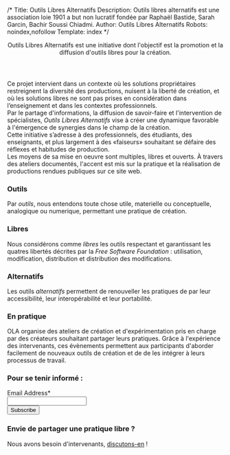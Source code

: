 /*
Title: Outils Libres Alternatifs
Description: Outils libres alternatifs est une association loie 1901 a but non lucratif fondée par Raphaël Bastide, Sarah Garcin, Bachir Soussi Chiadmi.
Author: Outils Libres Alternatifs
Robots: noindex,nofollow
Template: index
*/
<section class="row" id="home-intro">
  <section class="columns small-12">
    <header>Outils Libres Alternatifs est une initiative dont l'objectif est la promotion et la diffusion d'outils libres pour la création.</header>
    <!-- <img id="banniere" src="/content/banniere-2.jpg"/> -->
    <p>
    Ce projet intervient dans un contexte où les solutions propriétaires restreignent la diversité des productions, nuisent à la liberté de création, et où les solutions libres ne sont pas prises en considération dans l’enseignement et dans les contextes professionnels.<br />
    Par le partage d'informations, la diffusion de savoir-faire et l'intervention de spécialistes, <em>Outils Libres Alternatifs</em> vise à créer une dynamique favorable à l'émergence de synergies dans le champ de la création.<br />
    Cette initiative s’adresse à des professionnels, des étudiants, des enseignants, et plus largement à des «faiseurs» souhaitant se défaire des réflexes et habitudes de production.<br />
    Les moyens de sa mise en oeuvre sont multiples, libres et ouverts. À travers des ateliers documentés, l'accent est mis sur la pratique et la réalisation de productions rendues publiques sur ce site web.<br />
    </p>
  </section>
</section>

<section class="row" id="home-presentation">
  <section class="columns small-12 medium-4">
    <h3>Outils</h3>
    <p>Par <em>outils</em>, nous entendons toute chose utile, materielle ou conceptuelle, analogique ou numerique, permettant une pratique de création.</p>
  </section>
  <section class="columns small-12 medium-4">
    <h3>Libres</h3>
    <p>
    Nous considérons comme <em>libres</em> les outils respectant et garantissant les quatres libertés décrites par la <em>Free Software Foundation</em> : utilisation, modification, distribution et distribution des modifications.
    </p>
  </section>
  <section class="columns small-12 medium-4">
    <h3>Alternatifs</h3>
    <p>
      Les outils <em>alternatifs</em> permettent de renouveller les pratiques de par leur accessibilité, leur interopérabilité et leur portabilité.
    </p>
  </section>
</section>

<section class="row" id="home-intervenants">
  <section class="small-12 columns">
    <h3>En pratique</h3>
    <p>OLA organise des ateliers de création et d'expérimentation pris en charge par des créateurs souhaitant partager leurs pratiques. Grâce à l'expérience des intervenants, ces évènements permettent aux participants d'aborder facilement de nouveaux outils de création et de de les intégrer à leurs processus de travail.</p>
  </section>
</section>

<section class="row" id="mail-chimp">
  <section class="small-12 columns">
    <!-- Begin MailChimp Signup Form -->
    <form action="//outilslibresalternatifs.us9.list-manage.com/subscribe/post?u=5e9828d26822f0a1166b2329a&amp;id=3010d0f25d" method="post" id="mc-embedded-subscribe-form" name="mc-embedded-subscribe-form" class="validate" target="_blank" novalidate>
      <h3>Pour se tenir informé :</h3>
      <!-- <div class="indicates-required"><span class="asterisk">*</span> indicates required</div> -->
      <div class="row">
        <div class="large-6 columns">
          <div class="row collapse prefix-radius">
            <div class="small-3 columns">
              <label class="prefix" for="mce-EMAIL">Email Address*</label>
            </div>
            <div class="small-9 columns">
              <input type="email" value="" name="EMAIL" class="required email" id="mce-EMAIL">
            </div>
          </div>
        </div>
      </div>
     <!--  <div class="row">
        <div class="large-6 columns">
          <div class="row collapse prefix-radius">
            <div class="small-3 columns">
              <label class="prefix" for="mce-FNAME">First Name </label>
            </div>
            <div class="small-9 columns">
              <input type="text" value="" name="FNAME" class="" id="mce-FNAME">         </div>
            </div>
          </div>
          <div class="large-6 columns">
          <div class="row collapse prefix-radius">
            <div class="small-3 columns">
              <label class="prefix" for="mce-LNAME">Last Name </label>
            </div>
            <div class="small-9 columns">
              <input type="text" value="" name="LNAME" class="" id="mce-LNAME">
            </div>
          </div>
        </div>
     -->
      <div id="mce-responses" class="clear">
          <div class="response" id="mce-error-response" style="display:none"></div>
          <div class="response" id="mce-success-response" style="display:none"></div>
      </div>    <!-- real people should not fill this in and expect good things - do not remove this or risk form bot signups-->
      <div style="position: absolute; left: -5000px;"><input type="text" name="b_5e9828d26822f0a1166b2329a_3010d0f25d" tabindex="-1" value=""></div>
      <input class="radius tiny button" type="submit" value="Subscribe" name="subscribe" id="mc-embedded-subscribe" class="button">
    </form>
    <!--End mc_embed_signup-->
  </section>
</section>

<section class="row" id="home-intervenants">
  <section class="small-12 columns">
    <h3>Envie de partager une pratique libre ?</h3>
    Nous avons besoin d'intervenants, <a href="contact">discutons-en</a> !
  </section>
</section>
